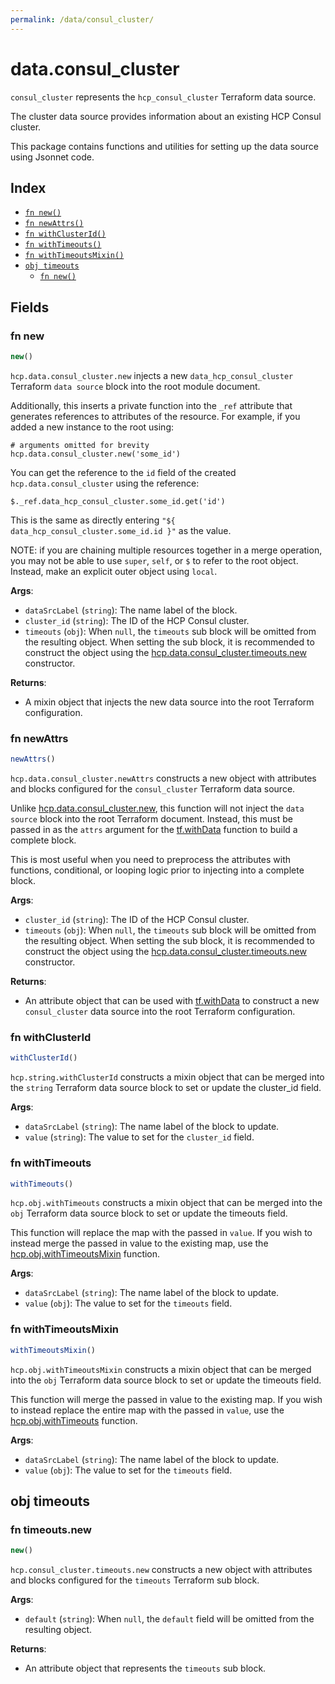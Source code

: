 ```yaml
---
permalink: /data/consul_cluster/
---
```


# data.consul_cluster

`consul_cluster` represents the `hcp_consul_cluster` Terraform data source.

The cluster data source provides information about an existing HCP Consul cluster.

This package contains functions and utilities for setting up the data source using Jsonnet code.


## Index

* [`fn new()`](#fn-new)
* [`fn newAttrs()`](#fn-newattrs)
* [`fn withClusterId()`](#fn-withclusterid)
* [`fn withTimeouts()`](#fn-withtimeouts)
* [`fn withTimeoutsMixin()`](#fn-withtimeoutsmixin)
* [`obj timeouts`](#obj-timeouts)
  * [`fn new()`](#fn-timeoutsnew)

## Fields

### fn new

```ts
new()
```


`hcp.data.consul_cluster.new` injects a new `data_hcp_consul_cluster` Terraform `data source`
block into the root module document.

Additionally, this inserts a private function into the `_ref` attribute that generates references to attributes of the
resource. For example, if you added a new instance to the root using:

    # arguments omitted for brevity
    hcp.data.consul_cluster.new('some_id')

You can get the reference to the `id` field of the created `hcp.data.consul_cluster` using the reference:

    $._ref.data_hcp_consul_cluster.some_id.get('id')

This is the same as directly entering `"${ data_hcp_consul_cluster.some_id.id }"` as the value.

NOTE: if you are chaining multiple resources together in a merge operation, you may not be able to use `super`, `self`,
or `$` to refer to the root object. Instead, make an explicit outer object using `local`.

**Args**:
  - `dataSrcLabel` (`string`): The name label of the block.
  - `cluster_id` (`string`): The ID of the HCP Consul cluster.
  - `timeouts` (`obj`):  When `null`, the `timeouts` sub block will be omitted from the resulting object. When setting the sub block, it is recommended to construct the object using the [hcp.data.consul_cluster.timeouts.new](#fn-consulclustertimeoutsnew) constructor.

**Returns**:
- A mixin object that injects the new data source into the root Terraform configuration.


### fn newAttrs

```ts
newAttrs()
```


`hcp.data.consul_cluster.newAttrs` constructs a new object with attributes and blocks configured for the `consul_cluster`
Terraform data source.

Unlike [hcp.data.consul_cluster.new](#fn-consulclusternew), this function will not inject the `data source`
block into the root Terraform document. Instead, this must be passed in as the `attrs` argument for the
[tf.withData](https://github.com/tf-libsonnet/core/tree/main/docs#fn-withdata) function to build a complete block.

This is most useful when you need to preprocess the attributes with functions, conditional, or looping logic prior to
injecting into a complete block.

**Args**:
  - `cluster_id` (`string`): The ID of the HCP Consul cluster.
  - `timeouts` (`obj`):  When `null`, the `timeouts` sub block will be omitted from the resulting object. When setting the sub block, it is recommended to construct the object using the [hcp.data.consul_cluster.timeouts.new](#fn-consulclustertimeoutsnew) constructor.

**Returns**:
  - An attribute object that can be used with [tf.withData](https://github.com/tf-libsonnet/core/tree/main/docs#fn-withdata) to construct a new `consul_cluster` data source into the root Terraform configuration.


### fn withClusterId

```ts
withClusterId()
```

`hcp.string.withClusterId` constructs a mixin object that can be merged into the `string`
Terraform data source block to set or update the cluster_id field.



**Args**:
  - `dataSrcLabel` (`string`): The name label of the block to update.
  - `value` (`string`): The value to set for the `cluster_id` field.


### fn withTimeouts

```ts
withTimeouts()
```

`hcp.obj.withTimeouts` constructs a mixin object that can be merged into the `obj`
Terraform data source block to set or update the timeouts field.

This function will replace the map with the passed in `value`. If you wish to instead merge the
passed in value to the existing map, use the [hcp.obj.withTimeoutsMixin](TODO) function.

**Args**:
  - `dataSrcLabel` (`string`): The name label of the block to update.
  - `value` (`obj`): The value to set for the `timeouts` field.


### fn withTimeoutsMixin

```ts
withTimeoutsMixin()
```

`hcp.obj.withTimeoutsMixin` constructs a mixin object that can be merged into the `obj`
Terraform data source block to set or update the timeouts field.

This function will merge the passed in value to the existing map. If you wish
to instead replace the entire map with the passed in `value`, use the [hcp.obj.withTimeouts](TODO)
function.


**Args**:
  - `dataSrcLabel` (`string`): The name label of the block to update.
  - `value` (`obj`): The value to set for the `timeouts` field.


## obj timeouts



### fn timeouts.new

```ts
new()
```


`hcp.consul_cluster.timeouts.new` constructs a new object with attributes and blocks configured for the `timeouts`
Terraform sub block.



**Args**:
  - `default` (`string`):  When `null`, the `default` field will be omitted from the resulting object.

**Returns**:
  - An attribute object that represents the `timeouts` sub block.
